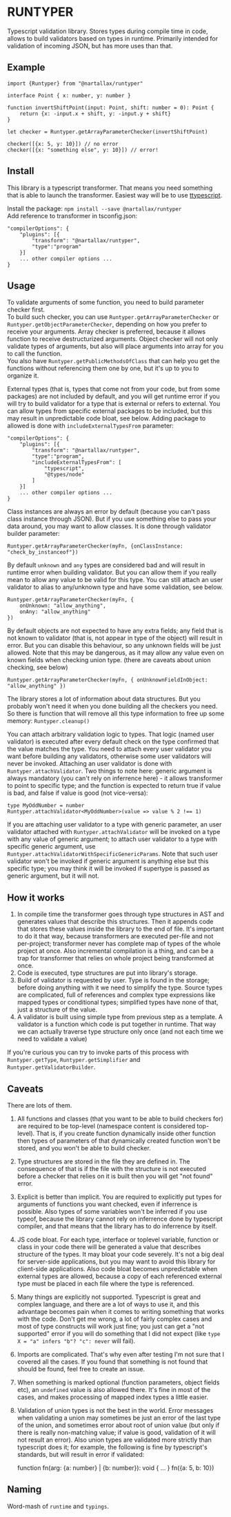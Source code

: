 # RUNTYPER

Typescript validation library.
Stores types during compile time in code, allows to build validators based on types in runtime. Primarily intended for validation of incoming JSON, but has more uses than that.

## Example

	import {Runtyper} from "@nartallax/runtyper"

	interface Point { x: number, y: number }

	function invertShiftPoint(input: Point, shift: number = 0): Point {
		return {x: -input.x + shift, y: -input.y + shift}
	}

	let checker = Runtyper.getArrayParameterChecker(invertShiftPoint)

	checker([{x: 5, y: 10}]) // no error
	checker([{x: "something else", y: 10}]) // error!

## Install

This library is a typescript transformer. That means you need something that is able to launch the transformer. Easiest way will be to use [ttypescript](https://github.com/cevek/ttypescript).

Install the package: `npm install --save @nartallax/runtyper`  
Add reference to transformer in tsconfig.json:

	"compilerOptions": {		
		"plugins": [{
			"transform": "@nartallax/runtyper", 
			"type":"program"
		}]
		... other compiler options ...
	}

## Usage

To validate arguments of some function, you need to build parameter checker first.  
To build such checker, you can use `Runtyper.getArrayParameterChecker` or `Runtyper.getObjectParameterChecker`, depending on how you prefer to receive your arguments. Array checker is preferred, because it allows function to receive destructurized arguments. Object checker will not only validate types of arguments, but also will place arguments into array for you to call the function.  
You also have `Runtyper.getPublicMethodsOfClass` that can help you get the functions without referencing them one by one, but it's up to you to organize it.

External types (that is, types that come not from your code, but from some packages) are not included by default, and you will get runtime error if you will try to build validator for a type that is external or refers to external. You can allow types from specific external packages to be included, but this may result in unpredictable code bloat, see below. Adding package to allowed is done with `includeExternalTypesFrom` parameter:

	"compilerOptions": {
		"plugins": [{
			"transform": "@nartallax/runtyper",
			"type":"program",
			"includeExternalTypesFrom": [
				"typescript",
				"@types/node"
			]
		}]
		... other compiler options ...
	}

Class instances are always an error by default (because you can't pass class instance through JSON). But if you use something else to pass your data around, you may want to allow classes. It is done through validator builder parameter:

	Runtyper.getArrayParameterChecker(myFn, {onClassInstance: "check_by_instanceof"})

By default `unknown` and `any` types are considered bad and will result in runtime error when building validator. But you can allow them if you really mean to allow any value to be valid for this type. You can still attach an user validator to alias to any/unknown type and have some validation, see below.

	Runtyper.getArrayParameterChecker(myFn, {
		onUnknown: "allow_anything",
		onAny: "allow_anything"
	})

By default objects are not expected to have any extra fields; any field that is not known to validator (that is, not appear in type of the object) will result in error. But you can disable this behaviour, so any unknown fields will be just allowed. Note that this may be dangerous, as it may allow any value even on known fields when checking union type. (there are caveats about union checking, see below)

	Runtyper.getArrayParameterChecker(myFn, { onUnknownFieldInObject: "allow_anything" })

The library stores a lot of information about data structures. But you probably won't need it when you done building all the checkers you need. So there is function that will remove all this type information to free up some memory: `Runtyper.cleanup()`

You can attach arbitrary validation logic to types. That logic (named user validator) is executed after every default check on the type confirmed that the value matches the type. You need to attach every user validator you want before building any validators, otherwise some user validators will never be invoked. Attaching an user validator is done with `Runtyper.attachValidator`. Two things to note here: generic argument is always mandatory (you can't rely on inferrence here) - it allows transformer to point to specific type; and the function is expected to return true if value is bad, and false if value is good (not vice-versa):

	type MyOddNumber = number
	Runtyper.attachValidator<MyOddNumber>(value => value % 2 !== 1)

If you are attaching user validator to a type with generic parameter, an user validator attached with `Runtyper.attachValidator` will be invoked on a type with any value of generic argument; to attach user validator to a type with specific generic argument, use `Runtyper.attachValidatorWithSpecificGenericParams`. Note that such user validator won't be invoked if generic argument is anything else but this specific type; you may think it will be invoked if supertype is passed as generic argument, but it will not.

## How it works

1. In compile time the transformer goes through type structures in AST and generates values that describe this structures. Then it appends code that stores these values inside the library to the end of file. It's important to do it that way, because transformers are executed per-file and not per-project; transformer never has complete map of types of the whole project at once. Also incremental compilation is a thing, and can be a trap for transformer that relies on whole project being transformed at once.
2. Code is executed, type structures are put into library's storage.
3. Build of validator is requested by user. Type is found in the storage; before doing anything with it we need to simplify the type. Source types are complicated, full of references and complex type expressions like mapped types or conditional types; simplified types have none of that, just a structure of the value.
4. A validator is built using simple type from previous step as a template. A validator is a function which code is put together in runtime. That way we can actually traverse type structure only once (and not each time we need to validate a value)

If you're curious you can try to invoke parts of this process with `Runtyper.getType`, `Runtyper.getSimplifier` and `Runtyper.getValidatorBuilder`.  

## Caveats

There are lots of them.

1. All functions and classes (that you want to be able to build checkers for) are required to be top-level (namespace content is considered top-level). That is, if you create function dynamically inside other function then types of parameters of that dynamically created function won't be stored, and you won't be able to build checker.  
2. Type structures are stored in the file they are defined in. The consequence of that is if the file with the structure is not executed before a checker that relies on it is built then you will get "not found" error.
3. Explicit is better than implicit. You are required to explicitly put types for arguments of functions you want checked, even if inferrence is possible. Also types of some variables won't be inferred if you use typeof, because the library cannot rely on inferrence done by typescript compiler, and that means that the library has to do inferrence by itself.
4. JS code bloat. For each type, interface or toplevel variable, function or class in your code there will be generated a value that describes structure of the types. It may bloat your code severely. It's not a big deal for server-side applications, but you may want to avoid this library for client-side applications. Also code bloat becomes unpredictable when external types are allowed, because a copy of each referenced external type must be placed in each file where the type is referenced.
5. Many things are explicitly not supported. Typescript is great and complex language, and there are a lot of ways to use it, and this advantage becomes pain when it comes to writing something that works with the code. Don't get me wrong, a lot of fairly complex cases and most of type constructs will work just fine; you just can get a "not supported" error if you will do something that I did not expect (like `type X = "a" infers "b"? "c": never` will fail).
6. Imports are complicated. That's why even after testing I'm not sure that I covered all the cases. If you found that something is not found that should be found, feel free to create an issue.
7. When something is marked optional (function parameters, object fields etc), an `undefined` value is also allowed there. It's fine in most of the cases, and makes processing of mapped index types a little easier.  
8. Validation of union types is not the best in the world. Error messages when validating a union may sometimes be just an error of the last type of the union, and sometimes error about root of union value (but only if there is really non-matching value; if value is good, validation of it will not result an error). Also union types are validated more strictly than typescript does it; for example, the following is fine by typescript's standards, but will result in error if validated:

	function fn(arg: {a: number} | {b: number}): void { ... }
	fn({a: 5, b: 10})

## Naming

Word-mash of `runtime` and `typings`.
